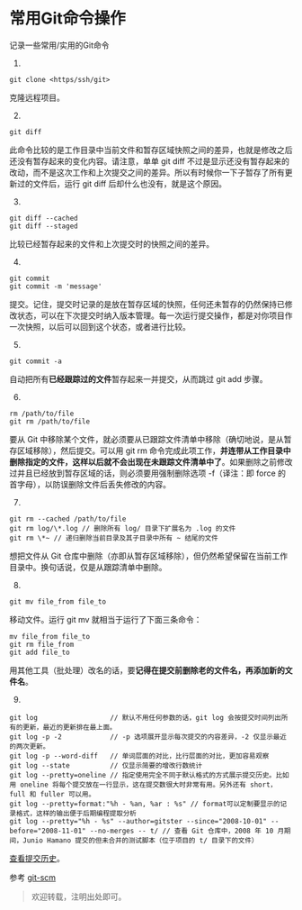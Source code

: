 # 常用Git命令操作 #

记录一些常用/实用的Git命令

1. 
```
git clone <https/ssh/git>
```
克隆远程项目。

2. 
```
git diff
```
此命令比较的是工作目录中当前文件和暂存区域快照之间的差异，也就是修改之后还没有暂存起来的变化内容。请注意，单单 git diff 不过是显示还没有暂存起来的改动，而不是这次工作和上次提交之间的差异。所以有时候你一下子暂存了所有更新过的文件后，运行 git diff 后却什么也没有，就是这个原因。

3. 
```
git diff --cached
git diff --staged
```
比较已经暂存起来的文件和上次提交时的快照之间的差异。

4. 
```
git commit
git commit -m 'message'
```
提交。记住，提交时记录的是放在暂存区域的快照，任何还未暂存的仍然保持已修改状态，可以在下次提交时纳入版本管理。每一次运行提交操作，都是对你项目作一次快照，以后可以回到这个状态，或者进行比较。

5. 
```
git commit -a
```
自动把所有**已经跟踪过的文件**暂存起来一并提交，从而跳过 git add 步骤。

6. 
```
rm /path/to/file
git rm /path/to/file
```
要从 Git 中移除某个文件，就必须要从已跟踪文件清单中移除（确切地说，是从暂存区域移除），然后提交。可以用 git rm 命令完成此项工作，**并连带从工作目录中删除指定的文件，这样以后就不会出现在未跟踪文件清单中了**。如果删除之前修改过并且已经放到暂存区域的话，则必须要用强制删除选项 -f（译注：即 force 的首字母），以防误删除文件后丢失修改的内容。

7. 
```
git rm --cached /path/to/file
git rm log/\*.log // 删除所有 log/ 目录下扩展名为 .log 的文件
git rm \*~ // 递归删除当前目录及其子目录中所有 ~ 结尾的文件
```
想把文件从 Git 仓库中删除（亦即从暂存区域移除），但仍然希望保留在当前工作目录中。换句话说，仅是从跟踪清单中删除。

8. 
```
git mv file_from file_to
```
移动文件。运行 git mv 就相当于运行了下面三条命令：
```
mv file_from file_to
git rm file_from
git add file_to
```
用其他工具（批处理）改名的话，要**记得在提交前删除老的文件名，再添加新的文件名**。

9. 
```
git log                  // 默认不用任何参数的话，git log 会按提交时间列出所有的更新，最近的更新排在最上面。 
git log -p -2            // -p 选项展开显示每次提交的内容差异，-2 仅显示最近的两次更新。 
git log -p --word-diff   // 单词层面的对比，比行层面的对比，更加容易观察
git log --state          // 仅显示简要的增改行数统计
git log --pretty=oneline // 指定使用完全不同于默认格式的方式展示提交历史。比如用 oneline 将每个提交放在一行显示，这在提交数很大时非常有用。另外还有 short，full 和 fuller 可以用。
git log --pretty=format:"%h - %an, %ar : %s" // format可以定制要显示的记录格式，这样的输出便于后期编程提取分析
git log --pretty="%h - %s" --author=gitster --since="2008-10-01" --before="2008-11-01" --no-merges -- t/ // 查看 Git 仓库中，2008 年 10 月期间，Junio Hamano 提交的但未合并的测试脚本（位于项目的 t/ 目录下的文件）
```
[查看提交历史](https://git-scm.com/book/zh/v1/Git-%E5%9F%BA%E7%A1%80-%E6%9F%A5%E7%9C%8B%E6%8F%90%E4%BA%A4%E5%8E%86%E5%8F%B2)。


参考 [git-scm](https://git-scm.com/book/zh/v1)

> 欢迎转载，注明出处即可。